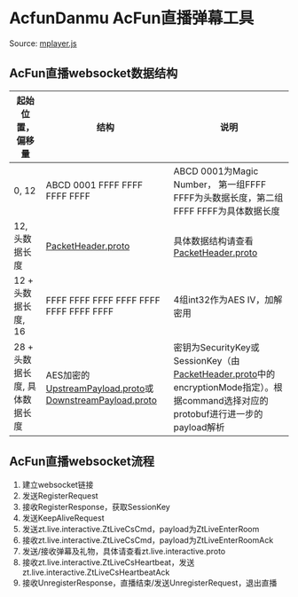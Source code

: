 # AcfunDanmu AcFun直播弹幕工具

Source: [mplayer.js](https://cdnfile.aixifan.com/static/@ks/mplayer.5d57772120f807160aed.js)

## AcFun直播websocket数据结构

| 起始位置，偏移量  |  结构 |  说明 |
|---|---|---|
|  0, 12 |  ABCD 0001 FFFF FFFF FFFF FFFF |  ABCD 0001为Magic Number， 第一组FFFF FFFF为头数据长度，第二组FFFF FFFF为具体数据长度 |
|  12, 头数据长度 | [PacketHeader.proto](https://github.com/wpscott/DDTV-Core/blob/master/AcFunDanmu/protos/PacketHeader.proto) |  具体数据结构请查看[PacketHeader.proto](https://github.com/wpscott/DDTV-Core/blob/master/AcFunDanmu/protos/PacketHeader.proto) |
|  12 + 头数据长度, 16 |  FFFF FFFF FFFF FFFF FFFF FFFF FFFF FFFF |  4组int32作为AES IV，加解密用 |
|  28 + 头数据长度, 具体数据长度 | AES加密的[UpstreamPayload.proto](https://github.com/wpscott/DDTV-Core/blob/master/AcFunDanmu/protos/UpstreamPayload.proto)或[DownstreamPayload.proto](https://github.com/wpscott/DDTV-Core/blob/master/AcFunDanmu/protos/DownstreamPayload.proto) | 密钥为SecurityKey或SessionKey（由[PacketHeader.proto](https://github.com/wpscott/DDTV-Core/blob/master/AcFunDanmu/protos/PacketHeader.proto)中的encryptionMode指定）。根据command选择对应的protobuf进行进一步的payload解析 |

## AcFun直播websocket流程

1. 建立websocket链接
2. 发送RegisterRequest
3. 接收RegisterResponse，获取SessionKey
4. 发送KeepAliveRequest
5. 发送zt.live.interactive.ZtLiveCsCmd，payload为ZtLiveEnterRoom
6. 接收zt.live.interactive.ZtLiveCsCmd，payload为ZtLiveEnterRoomAck
7. 发送/接收弹幕及礼物，具体请查看zt.live.interactive.proto
8. 接收zt.live.interactive.ZtLiveCsHeartbeat，发送zt.live.interactive.ZtLiveCsHeartbeatAck
9. 接收UnregisterResponse，直播结束/发送UnregisterRequest，退出直播
